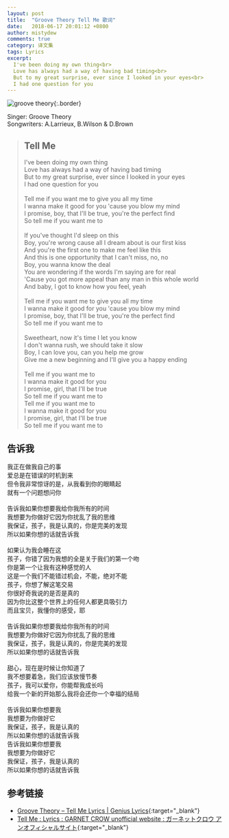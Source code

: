 ```yaml
---
layout: post
title:  "Groove Theory Tell Me 歌词"
date:   2018-06-17 20:01:12 +0800
author: mistydew
comments: true
category: 译文集
tags: Lyrics
excerpt:
  I've been doing my own thing<br>
  Love has always had a way of having bad timing<br>
  But to my great surprise, ever since I looked in your eyes<br>
  I had one question for you
---
```

![groove theory](https://is1-ssl.mzstatic.com/image/thumb/Music/v4/dd/5c/4d/dd5c4d8d-9ca9-9d0b-e0fe-4cad0476c7ba/source/600x600bb.jpg){:.border}

Singer: Groove Theory<br>
Songwriters: A.Larrieux, B.Wilson & D.Brown

<blockquote class="original">
  <h2>Tell Me</h2>
  <p>
    I've been doing my own thing<br>
    Love has always had a way of having bad timing<br>
    But to my great surprise, ever since I looked in your eyes<br>
    I had one question for you<br>
    <br>
    Tell me if you want me to give you all my time<br>
    I wanna make it good for you 'cause you blow my mind<br>
    I promise, boy, that I'll be true, you're the perfect find<br>
    So tell me if you want me to<br>
    <br>
    If you've thought I'd sleep on this<br>
    Boy, you're wrong cause all I dream about is our first kiss<br>
    And you're the first one to make me feel like this<br>
    And this is one opportunity that I can't miss, no, no<br>
    Boy, you wanna know the deal<br>
    You are wondering if the words I'm saying are for real<br>
    'Cause you got more appeal than any man in this whole world<br>
    And baby, I got to know how you feel, yeah<br>
    <br>
    Tell me if you want me to give you all my time<br>
    I wanna make it good for you 'cause you blow my mind<br>
    I promise, boy, that I'll be true, you're the perfect find<br>
    So tell me if you want me to<br>
    <br>
    Sweetheart, now it's time I let you know<br>
    I don't wanna rush, we should take it slow<br>
    Boy, I can love you, can you help me grow<br>
    Give me a new beginning and I'll give you a happy ending<br>
    <br>
    Tell me if you want me to<br>
    I wanna make it good for you<br>
    I promise, girl, that I'll be true<br>
    So tell me if you want me to<br>
    Tell me if you want me to<br>
    I wanna make it good for you<br>
    I promise, girl, that I'll be true<br>
    So tell me if you want me to
  </p>
</blockquote>

<div class="translation">
  <h2>告诉我</h2>
  <p>
    我正在做我自己的事<br>
    爱总是在错误的时机到来<br>
    但令我非常惊讶的是，从我看到你的眼睛起<br>
    就有一个问题想问你<br>
    <br>
    告诉我如果你想要我给你我所有的时间<br>
    我想要为你做好它因为你扰乱了我的思维<br>
    我保证，孩子，我是认真的，你是完美的发现<br>
    所以如果你想的话就告诉我<br>
    <br>
    如果认为我会睡在这<br>
    孩子，你错了因为我想的全是关于我们的第一个吻<br>
    你是第一个让我有这种感觉的人<br>
    这是一个我们不能错过机会，不能，绝对不能<br>
    孩子，你想了解这笔交易<br>
    你很好奇我说的是否是真的<br>
    因为你比这整个世界上的任何人都更具吸引力<br>
    而且宝贝，我懂你的感受，耶<br>
    <br>
    告诉我如果你想要我给你我所有的时间<br>
    我想要为你做好它因为你扰乱了我的思维<br>
    我保证，孩子，我是认真的，你是完美的发现<br>
    所以如果你想的话就告诉我<br>
    <br>
    甜心，现在是时候让你知道了<br>
    我不想要着急，我们应该放慢节奏<br>
    孩子，我可以爱你，你能帮我成长吗<br>
    给我一个新的开始那么我将会还你一个幸福的结局<br>
    <br>
    告诉我如果你想要我<br>
    我想要为你做好它<br>
    我保证，孩子，我是认真的<br>
    所以如果你想的话就告诉我<br>
    告诉我如果你想要我<br>
    我想要为你做好它<br>
    我保证，孩子，我是认真的<br>
    所以如果你想的话就告诉我
  </p>
</div>

## 参考链接

* [Groove Theory – Tell Me Lyrics \| Genius Lyrics](https://genius.com/Groove-theory-tell-me-lyrics){:target="_blank"}
* [Tell Me : Lyrics : GARNET CROW unofficial website : ガーネットクロウ アンオフィシャルサイト](https://ganekuro.github.io/lyrics/featuring/Tell-Me.html){:target="_blank"}
